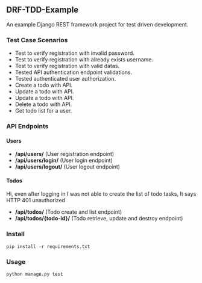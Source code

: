 ## DRF-TDD-Example

An example Django REST framework project for test driven development.

### Test Case Scenarios
* Test to verify registration with invalid password.
* Test to verify registration with already exists username.
* Test to verify registration with valid datas.
* Tested API authentication endpoint validations.
* Tested authenticated user authorization. 
* Create a todo with API.
* Update a todo with API.
* Update a todo with API.
* Delete a todo with API.
* Get todo list for a user.

### API Endpoints

#### Users

* **/api/users/** (User registration endpoint)
* **/api/users/login/** (User login endpoint)
* **/api/users/logout/** (User logout endpoint)


#### Todos
Hi, even after logging in I was not able to create the list of todo tasks, It says HTTP 401 unauthorized 
* **/api/todos/** (Todo create and list endpoint)
* **/api/todos/{todo-id}/** (Todo retrieve, update and destroy endpoint)

### Install 

    pip install -r requirements.txt

### Usage

    python manage.py test

